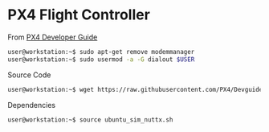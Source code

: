 # PX4 Flight Controller

From [PX4 Developer Guide](https://dev.px4.io/en/setup/getting_started.html)

```sh
user@workstation:~$ sudo apt-get remove modemmanager
user@workstation:~$ sudo usermod -a -G dialout $USER
```

Source Code

```sh
user@workstation:~$ wget https://raw.githubusercontent.com/PX4/Devguide/master/build_scripts/ubuntu_sim_nuttx.sh
```

Dependencies

```sh
user@workstation:~$ source ubuntu_sim_nuttx.sh
```


